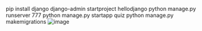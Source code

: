 pip install django
django-admin startproject hellodjango
python manage.py runserver 777
python manage.py startapp quiz
python manage.py makemigrations
![image](https://github.com/abhlshek/basisdjango/assets/166480024/051e96ea-e650-4d6c-90b3-b029adf7f647)
